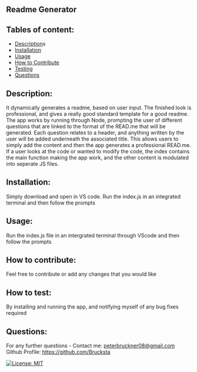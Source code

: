 ## Readme Generator

## Tables of content:
- [Description](#description)s
- [Installation](#installation)
- [Usage](#usage)
- [How to Contribute](#how-to-contribute)
- [Testing](#how-to-test)
- [Questions](#questions)

## Description:
It dynamically generates a readme, based on user input. The finished look is professional, and gives a really good standard template for a good readme. The app works by running through Node, prompting the user of different questions that are linked to the format of the READ.me that will be generated. Each question relates to a header, and anything written by the user will be added underneath the associated title. This allows users to simply add the content and then the app generates a professional READ.me. If a user looks at the code or wanted to modify the code, the index contains the main function making the app work, and the other content is modulated into seperate JS files.

## Installation:
Simply download and open in VS code. Run the index.js in an integrated terminal and then follow the prompts 

## Usage:
Run the index.js file in an intergrated terminal through VScode and then follow the prompts

## How to contribute:
 Feel free to contribute or add any changes that you would like

## How to test:
By installing and running the app, and notifying myself of any bug fixes required

## Questions:

For any further questions -
Contact me: peterbruckner08@gmail.com
Github Profile: https://github.com/Brucksta

[![License: MIT](https://img.shields.io/badge/License-MIT-yellow.svg)](https://opensource.org/licenses/MIT)
